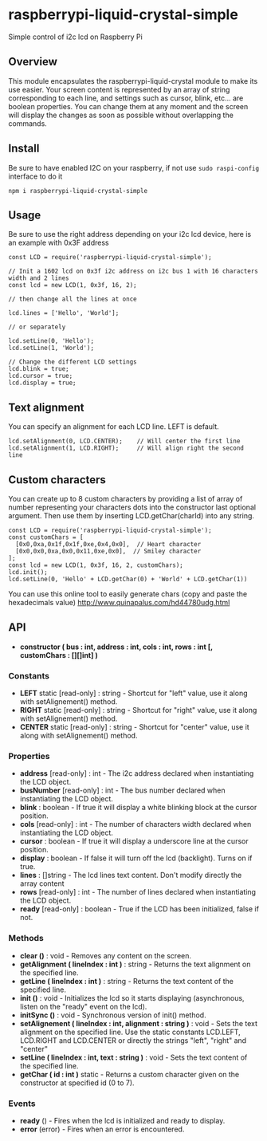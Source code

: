 # raspberrypi-liquid-crystal-simple
 Simple control of i2c lcd on Raspberry Pi

## Overview
This module encapsulates the raspberrypi-liquid-crystal module to make its use easier.
Your screen content is represented by an array of string corresponding to each line, and settings such as cursor, blink, etc... are boolean properties.
You can change them at any moment and the screen will display the changes as soon as possible without overlapping the commands.

## Install
Be sure to have enabled I2C on your raspberry, if not use ```sudo raspi-config``` interface to do it
```
npm i raspberrypi-liquid-crystal-simple
```

## Usage
Be sure to use the right address depending on your i2c lcd device, here is an example with 0x3F address
```
const LCD = require('raspberrypi-liquid-crystal-simple');

// Init a 1602 lcd on 0x3f i2c address on i2c bus 1 with 16 characters width and 2 lines
const lcd = new LCD(1, 0x3f, 16, 2);

// then change all the lines at once

lcd.lines = ['Hello', 'World'];

// or separately

lcd.setLine(0, 'Hello');
lcd.setLine(1, 'World');

// Change the different LCD settings
lcd.blink = true;
lcd.cursor = true;
lcd.display = true;
```

## Text alignment
You can specify an alignment for each LCD line. LEFT is default.
```
lcd.setAlignment(0, LCD.CENTER);    // Will center the first line
lcd.setAlignment(1, LCD.RIGHT);     // Will align right the second line
```

## Custom characters
You can create up to 8 custom characters by providing a list of array of number representing your characters dots into the constructor last optional argument. Then use them by inserting LCD.getChar(charId) into any string.
```
const LCD = require('raspberrypi-liquid-crystal-simple');
const customChars = [
  [0x0,0xa,0x1f,0x1f,0xe,0x4,0x0],  // Heart character
  [0x0,0x0,0xa,0x0,0x11,0xe,0x0],  // Smiley character
];
const lcd = new LCD(1, 0x3f, 16, 2, customChars);
lcd.init();
lcd.setLine(0, 'Hello' + LCD.getChar(0) + 'World' + LCD.getChar(1))
```
You can use this online tool to easily generate chars (copy and paste the hexadecimals value)
http://www.quinapalus.com/hd44780udg.html

## API
- **constructor ( bus : int, address : int, cols : int, rows : int [, customChars : [][]int] )**
### Constants
- **LEFT** static [read-only] : string - Shortcut for "left" value, use it along with setAlignement() method.
- **RIGHT** static [read-only] : string - Shortcut for "right" value, use it along with setAlignement() method.
- **CENTER** static [read-only] : string - Shortcut for "center" value, use it along with setAlignement() method.
### Properties
- **address** [read-only] : int - The i2c address declared when instantiating the LCD object.
- **busNumber** [read-only] : int - The bus number declared when instantiating the LCD object.
- **blink** : boolean - If true it will display a white blinking block at the cursor position.
- **cols** [read-only] : int - The number of characters width declared when instantiating the LCD object.
- **cursor** : boolean - If true it will display a underscore line at the cursor position.
- **display** : boolean - If false it will turn off the lcd (backlight). Turns on if true.
- **lines** : []string - The lcd lines text content. Don't modify directly the array content
- **rows** [read-only] : int - The number of lines declared when instantiating the LCD object.
- **ready** [read-only] : boolean - True if the LCD has been initialized, false if not.
### Methods
- **clear ()** : void - Removes any content on the screen.
- **getAlignment ( lineIndex : int )** : string - Returns the text alignment on the specified line.
- **getLine ( lineIndex : int )** : string - Returns the text content of the specified line.
- **init ()** : void - Initializes the lcd so it starts displaying (asynchronous, listen on the "ready" event on the lcd).
- **initSync ()** : void - Synchronous version of init() method.
- **setAlignement ( lineIndex : int, alignment : string )** : void - Sets the text alignment on the specified line. Use the static constants LCD.LEFT, LCD.RIGHT and LCD.CENTER or directly the strings "left", "right" and "center"
- **setLine ( lineIndex : int, text : string )** : void - Sets the text content of the specified line.
- **getChar ( id : int )** static - Returns a custom character given on the constructor at specified id (0 to 7).
### Events
- **ready** () - Fires when the lcd is initialized and ready to display.
- **error** (error) - Fires when an error is encountered.

